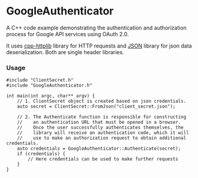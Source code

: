 # GoogleAuthenticator
A C++ code example demonstrating the authentication and authorization process for Google API services using OAuth 2.0.

It uses <a href="https://github.com/yhirose/cpp-httplib">cpp-httplib</a> library for HTTP requests and <a href="https://github.com/nlohmann/json">JSON</a> library for json data deserialization. Both are single header libraries.

### Usage

```
#include "ClientSecret.h"
#include "GoogleAuthenticator.h"

int main(int argc, char** argv) {
    // 1. ClientSecret object is created based on json credentials.
    auto secret = ClientSecret::FromJson("client_secret.json");
    
    // 2. The Authenticate function is responsible for constructing
    //    an authentication URL that must be opened in a browser.
    //    Once the user successfully authenticates themselves, the
    //    library will receive an authentication code, which it will
    //    use to make an authorization request to obtain additional credentials.
    auto credentials = GoogleAuthenticator::Authenticate(secret);
    if (credentials) {
        // Here credentials can be used to make further requests
    }
}
```
